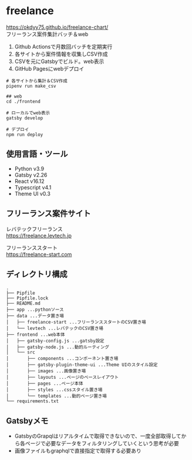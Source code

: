 # freelance
https://okdyy75.github.io/freelance-chart/  
フリーランス案件集計バッチ＆web

1. Github Actionsで月数回バッチを定期実行
2. 各サイトから案件情報を収集しCSV作成
3. CSVを元にGatsbyでビルド。web表示
4. GitHub Pagesにwebデプロイ

```
# 各サイトから集計＆CSV作成
pipenv run make_csv

## web
cd ./frontend

# ローカルでweb表示
gatsby develop

# デプロイ
npm run deploy

```

## 使用言語・ツール
- Python v3.9
- Gatsby v2.26
- React v16.12
- Typescript v4.1
- Theme UI v0.3

## フリーランス案件サイト

レバテックフリーランス  
https://freelance.levtech.jp

フリーランススタート  
https://freelance-start.com

## ディレクトリ構成
```
.
├── Pipfile
├── Pipfile.lock
├── README.md
├── app ...pythonソース
├── data ...データ置き場
│   ├── freelance-start ...フリーランススタートのCSV置き場
│   └── levtech ...レバテックのCSV置き場
├── frontend ...web本体
│   ├── gatsby-config.js ...gatsby設定
│   ├── gatsby-node.js ...動的ルーティング
│   └── src
│       ├── components ...コンポーネント置き場
│       ├── gatsby-plugin-theme-ui ...Theme UIのスタイル設定
│       ├── images ...画像置き場
│       ├── layouts ...ページのベースレイアウト
│       ├── pages ...ページ本体
│       ├── styles ...cssスタイル置き場
│       └── templates ...動的ページ置き場
└── requirements.txt
```

## Gatsbyメモ
- GatsbyのGrapqlはリアルタイムで取得できないので、一度全部取得してから各ページで必要なデータをフィルタリングしていくという思考が必要
- 画像ファイルもgraphqlで直接指定で取得する必要あり
